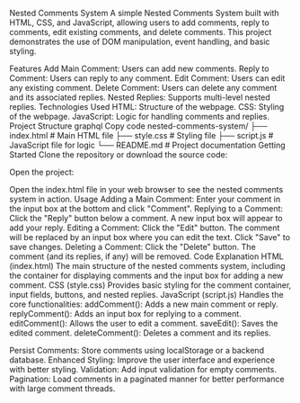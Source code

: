 Nested Comments System
A simple Nested Comments System built with HTML, CSS, and JavaScript, allowing users to add comments, reply to comments, edit existing comments, and delete comments. This project demonstrates the use of DOM manipulation, event handling, and basic styling.

Features
Add Main Comment: Users can add new comments.
Reply to Comment: Users can reply to any comment.
Edit Comment: Users can edit any existing comment.
Delete Comment: Users can delete any comment and its associated replies.
Nested Replies: Supports multi-level nested replies.
Technologies Used
HTML: Structure of the webpage.
CSS: Styling of the webpage.
JavaScript: Logic for handling comments and replies.
Project Structure
graphql
Copy code
nested-comments-system/
├── index.html    # Main HTML file
├── style.css     # Styling file
├── script.js     # JavaScript file for logic
└── README.md     # Project documentation
Getting Started
Clone the repository or download the source code:



Open the project:

Open the index.html file in your web browser to see the nested comments system in action.
Usage
Adding a Main Comment:
Enter your comment in the input box at the bottom and click "Comment".
Replying to a Comment:
Click the "Reply" button below a comment. A new input box will appear to add your reply.
Editing a Comment:
Click the "Edit" button. The comment will be replaced by an input box where you can edit the text. Click "Save" to save changes.
Deleting a Comment:
Click the "Delete" button. The comment (and its replies, if any) will be removed.
Code Explanation
HTML (index.html)
The main structure of the nested comments system, including the container for displaying comments and the input box for adding a new comment.
CSS (style.css)
Provides basic styling for the comment container, input fields, buttons, and nested replies.
JavaScript (script.js)
Handles the core functionalities:
addComment(): Adds a new main comment or reply.
replyComment(): Adds an input box for replying to a comment.
editComment(): Allows the user to edit a comment.
saveEdit(): Saves the edited comment.
deleteComment(): Deletes a comment and its replies.



Persist Comments: Store comments using localStorage or a backend database.
Enhanced Styling: Improve the user interface and experience with better styling.
Validation: Add input validation for empty comments.
Pagination: Load comments in a paginated manner for better performance with large comment threads.
